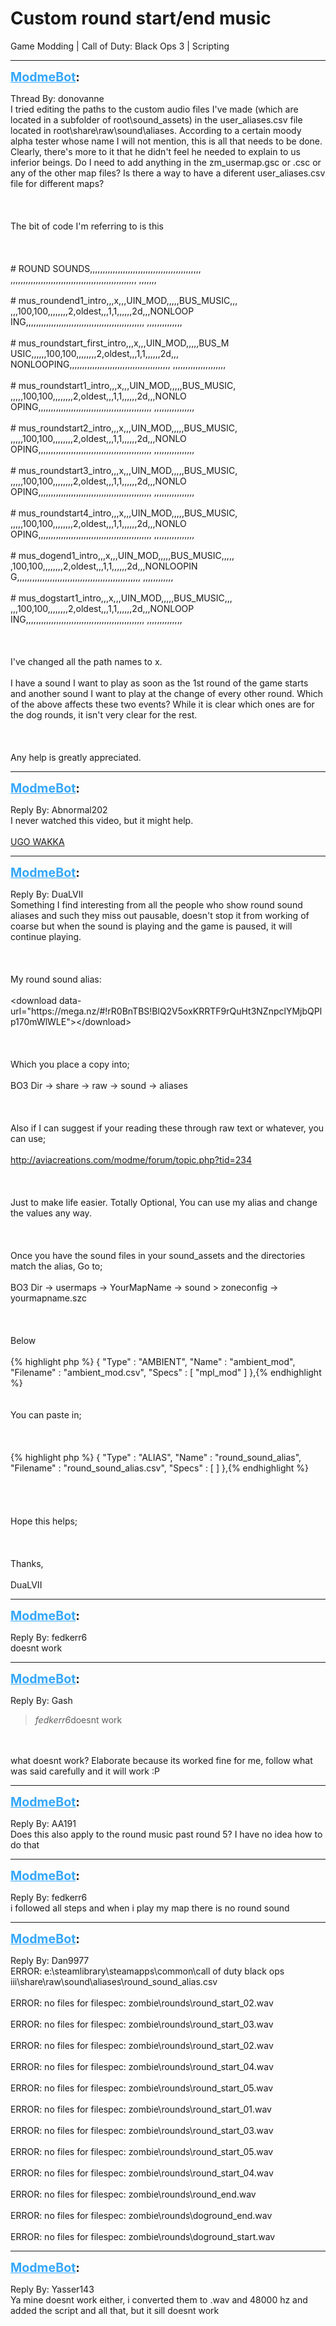 # Custom round start/end music
Game Modding | Call of Duty: Black Ops 3 | Scripting

---
<strong style="font-size: 1.4em;"><span style="text-decoration: underline;text-decoration-color: #34a7f9;"><span style="color:#34a7f9;">ModmeBot</span></span>:</strong>

<p>Thread By: donovanne<br />I tried editing the paths to the custom audio files I&#39;ve made (which are located in a subfolder of root\sound_assets) in the user_aliases.csv file located in root\share\raw\sound\aliases. According to a certain moody alpha tester whose name I will not mention, this is all that needs to be done. Clearly, there&#39;s more to it that he didn&#39;t feel he needed to explain to us inferior beings. Do I need to add anything in the zm_usermap.gsc or .csc or any of the other map files? Is there a way to have a diferent user_aliases.csv file for different maps?<br /><br /><br /><br /> The bit of code I&#39;m referring to is this<br /><br /><br /><br /> # ROUND SOUNDS,,,,,,,,,,,,,,,,,,,,,,,,,,,,,,,,,,,,,,,,,,,, ,,,,,,,,,,,,,,,,,,,,,,,,,,,,,,,,,,,,,,,,,,,,,,,,,, ,,,,,,,<br /><br /> # mus_roundend1_intro,,,x,,,UIN_MOD,,,,,BUS_MUSIC,,, ,,,100,100,,,,,,,,2,oldest,,,1,1,,,,,,2d,,,NONLOOP ING,,,,,,,,,,,,,,,,,,,,,,,,,,,,,,,,,,,,,,,,,,,,,,, ,,,,,,,,,,,,,,<br /><br /> # mus_roundstart_first_intro,,,x,,,UIN_MOD,,,,,BUS_M USIC,,,,,,100,100,,,,,,,,2,oldest,,,1,1,,,,,,2d,,, NONLOOPING,,,,,,,,,,,,,,,,,,,,,,,,,,,,,,,,,,,,,,,, ,,,,,,,,,,,,,,,,,,,,,<br /><br /> # mus_roundstart1_intro,,,x,,,UIN_MOD,,,,,BUS_MUSIC, ,,,,,100,100,,,,,,,,2,oldest,,,1,1,,,,,,2d,,,NONLO OPING,,,,,,,,,,,,,,,,,,,,,,,,,,,,,,,,,,,,,,,,,,,,, ,,,,,,,,,,,,,,,,<br /><br /> # mus_roundstart2_intro,,,x,,,UIN_MOD,,,,,BUS_MUSIC, ,,,,,100,100,,,,,,,,2,oldest,,,1,1,,,,,,2d,,,NONLO OPING,,,,,,,,,,,,,,,,,,,,,,,,,,,,,,,,,,,,,,,,,,,,, ,,,,,,,,,,,,,,,,<br /><br /> # mus_roundstart3_intro,,,x,,,UIN_MOD,,,,,BUS_MUSIC, ,,,,,100,100,,,,,,,,2,oldest,,,1,1,,,,,,2d,,,NONLO OPING,,,,,,,,,,,,,,,,,,,,,,,,,,,,,,,,,,,,,,,,,,,,, ,,,,,,,,,,,,,,,,<br /><br /> # mus_roundstart4_intro,,,x,,,UIN_MOD,,,,,BUS_MUSIC, ,,,,,100,100,,,,,,,,2,oldest,,,1,1,,,,,,2d,,,NONLO OPING,,,,,,,,,,,,,,,,,,,,,,,,,,,,,,,,,,,,,,,,,,,,, ,,,,,,,,,,,,,,,,<br /><br /> # mus_dogend1_intro,,,x,,,UIN_MOD,,,,,BUS_MUSIC,,,,, ,100,100,,,,,,,,2,oldest,,,1,1,,,,,,2d,,,NONLOOPIN G,,,,,,,,,,,,,,,,,,,,,,,,,,,,,,,,,,,,,,,,,,,,,,,,, ,,,,,,,,,,,,<br /><br /> # mus_dogstart1_intro,,,x,,,UIN_MOD,,,,,BUS_MUSIC,,, ,,,100,100,,,,,,,,2,oldest,,,1,1,,,,,,2d,,,NONLOOP ING,,,,,,,,,,,,,,,,,,,,,,,,,,,,,,,,,,,,,,,,,,,,,,, ,,,,,,,,,,,,,,<br /><br /><br /><br /> I&#39;ve changed all the path names to x.<br /><br /> I have a sound I want to play as soon as the 1st round of the game starts and another sound I want to play at the change of every other round. Which of the above affects these two events? While it is clear which ones are for the dog rounds, it isn&#39;t very clear for the rest.<br /><br /><br /><br /> Any help is greatly appreciated.</p>

---
<strong style="font-size: 1.4em;"><span style="text-decoration: underline;text-decoration-color: #34a7f9;"><span style="color:#34a7f9;">ModmeBot</span></span>:</strong>

<p>Reply By: Abnormal202<br />I never watched this video, but it might help.<br /><br /><a href="https://www.youtube.com/watch?v=DSHAdF9QmYY&index=12&list=PLsRDR3cRTp1KmXEwBzuv7q2BTHu9wZmvL">UGO WAKKA</a></p>

---
<strong style="font-size: 1.4em;"><span style="text-decoration: underline;text-decoration-color: #34a7f9;"><span style="color:#34a7f9;">ModmeBot</span></span>:</strong>

<p>Reply By: DuaLVII<br />Something I find interesting from all the people who show round sound aliases and such they miss out pausable, doesn&#39;t stop it from working of coarse but when the sound is playing and the game is paused, it will continue playing.<br /><br /><br /><br />My round sound alias:<br /><br />&lt;download data-url=&quot;https://mega.nz/#!rR0BnTBS!BlQ2V5oxKRRTF9rQuHt3NZnpclYMjbQPlp170mWlWLE&quot;&gt;&lt;/download&gt;<br /><br /><br /><br />Which you place a copy into;<br /><br />BO3 Dir -&gt; share -&gt; raw -&gt; sound -&gt; aliases<br /><br /><br /><br />Also if I can suggest if your reading these through raw text or whatever, you can use;<br /><br /><a href="http://aviacreations.com/modme/forum/topic.php?tid=234">http://aviacreations.com/modme/forum/topic.php?tid=234</a><br /><br /><br /><br />Just to make life easier. Totally Optional, You can use my alias and change the values any way.<br /><br /><br /><br />Once you have the sound files in your sound_assets and the directories match the alias, Go to;<br /><br />BO3 Dir -&gt; usermaps -&gt; YourMapName -&gt; sound &gt; zoneconfig -&gt; yourmapname.szc<br /><br /><br /><br />Below<br /><br />{% highlight php %}
{
 "Type" : "AMBIENT",
 "Name" : "ambient_mod",
 "Filename" : "ambient_mod.csv",
 "Specs" : [
  "mpl_mod"
  ]
},{% endhighlight %}
<br /><br /><br />You can paste in;<br /><br /><br /><br />{% highlight php %}
{
 "Type" : "ALIAS",
 "Name" : "round_sound_alias",
 "Filename" : "round_sound_alias.csv",
 "Specs" : [ ] 
},{% endhighlight %}
<br /><br /><br /><br /><br />Hope this helps;<br /><br /><br /><br />Thanks,<br /><br />DuaLVII</p>

---
<strong style="font-size: 1.4em;"><span style="text-decoration: underline;text-decoration-color: #34a7f9;"><span style="color:#34a7f9;">ModmeBot</span></span>:</strong>

<p>Reply By: fedkerr6<br />doesnt work</p>

---
<strong style="font-size: 1.4em;"><span style="text-decoration: underline;text-decoration-color: #34a7f9;"><span style="color:#34a7f9;">ModmeBot</span></span>:</strong>

<p>Reply By: Gash<br /><blockquote><em>fedkerr6</em>doesnt work</blockquote><br /><br />what doesnt work? Elaborate because its worked fine for me, follow what was said carefully and it will work :P</p>

---
<strong style="font-size: 1.4em;"><span style="text-decoration: underline;text-decoration-color: #34a7f9;"><span style="color:#34a7f9;">ModmeBot</span></span>:</strong>

<p>Reply By: AA191<br />Does this also apply to the round music past round 5? I have no idea how to do that</p>

---
<strong style="font-size: 1.4em;"><span style="text-decoration: underline;text-decoration-color: #34a7f9;"><span style="color:#34a7f9;">ModmeBot</span></span>:</strong>

<p>Reply By: fedkerr6<br />i followed all steps and when i play my map there is no round sound</p>

---
<strong style="font-size: 1.4em;"><span style="text-decoration: underline;text-decoration-color: #34a7f9;"><span style="color:#34a7f9;">ModmeBot</span></span>:</strong>

<p>Reply By: Dan9977<br />ERROR: e:\steamlibrary\steamapps\common\call of duty black ops iii\share\raw\sound\aliases\round_sound_alias.csv<br /><br />ERROR: no files for filespec: zombie\rounds\round_start_02.wav<br /><br />ERROR: no files for filespec: zombie\rounds\round_start_03.wav<br /><br />ERROR: no files for filespec: zombie\rounds\round_start_02.wav<br /><br />ERROR: no files for filespec: zombie\rounds\round_start_04.wav<br /><br />ERROR: no files for filespec: zombie\rounds\round_start_05.wav<br /><br />ERROR: no files for filespec: zombie\rounds\round_start_01.wav<br /><br />ERROR: no files for filespec: zombie\rounds\round_start_03.wav<br /><br />ERROR: no files for filespec: zombie\rounds\round_start_05.wav<br /><br />ERROR: no files for filespec: zombie\rounds\round_start_04.wav<br /><br />ERROR: no files for filespec: zombie\rounds\round_end.wav<br /><br />ERROR: no files for filespec: zombie\rounds\doground_end.wav<br /><br />ERROR: no files for filespec: zombie\rounds\doground_start.wav</p>

---
<strong style="font-size: 1.4em;"><span style="text-decoration: underline;text-decoration-color: #34a7f9;"><span style="color:#34a7f9;">ModmeBot</span></span>:</strong>

<p>Reply By: Yasser143<br />Ya mine doesnt work either, i converted them to .wav and 48000 hz and added the script and all that, but it sill doesnt work</p>
